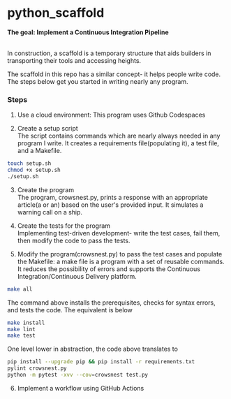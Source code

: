 # python_scaffold
**The goal: Implement a Continuous Integration Pipeline** 

<br/>In construction, a scaffold is a temporary structure that aids builders in transporting their tools and accessing heights.

The scaffold in this repo has a similar concept- it helps people write code. The steps below get you started in writing nearly any program.

### Steps
1. Use a cloud environment: This program uses Github Codespaces

2. Create a setup script
<br/>The script contains commands which are nearly always needed in any program I write. It creates a requirements file(populating it), a test file, and a Makefile.
```bash
touch setup.sh
chmod +x setup.sh
./setup.sh
```

3. Create the program
<br/>The program, crowsnest.py, prints a response with an appropriate article(a or an) based on the user's provided input. It simulates a warning call on a ship.

4. Create the tests for the program
<br/> Implementing test-driven development- write the test cases, fail them, then modify the code to pass the tests.

5. Modify the program(crowsnest.py) to pass the test cases and populate the Makefile: a make file is a program with a set of reusable commands. It reduces the possibility of errors and supports the Continuous Integration/Continuous Delivery platform.
```bash
make all
```
The command above installs the prerequisites, checks for syntax errors, and tests the code. The equivalent is below
```bash
make install
make lint
make test
```
One level lower in abstraction, the code above translates to
```bash
pip install --upgrade pip && pip install -r requirements.txt
pylint crowsnest.py
python -m pytest -xvv --cov=crowsnest test.py
```

6. Implement a workflow using GitHub Actions